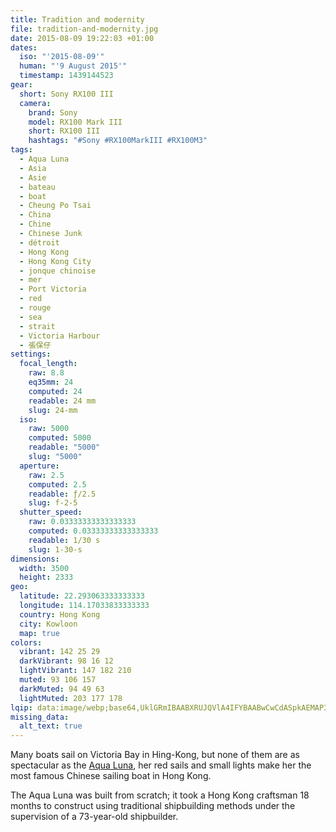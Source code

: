 ```yaml
---
title: Tradition and modernity
file: tradition-and-modernity.jpg
date: 2015-08-09 19:22:03 +01:00
dates:
  iso: "'2015-08-09'"
  human: "'9 August 2015'"
  timestamp: 1439144523
gear:
  short: Sony RX100 III
  camera:
    brand: Sony
    model: RX100 Mark III
    short: RX100 III
    hashtags: "#Sony #RX100MarkIII #RX100M3"
tags:
  - Aqua Luna
  - Asia
  - Asie
  - bateau
  - boat
  - Cheung Po Tsai
  - China
  - Chine
  - Chinese Junk
  - détroit
  - Hong Kong
  - Hong Kong City
  - jonque chinoise
  - mer
  - Port Victoria
  - red
  - rouge
  - sea
  - strait
  - Victoria Harbour
  - 張保仔
settings:
  focal_length:
    raw: 8.8
    eq35mm: 24
    computed: 24
    readable: 24 mm
    slug: 24-mm
  iso:
    raw: 5000
    computed: 5000
    readable: "5000"
    slug: "5000"
  aperture:
    raw: 2.5
    computed: 2.5
    readable: ƒ/2.5
    slug: f-2-5
  shutter_speed:
    raw: 0.03333333333333333
    computed: 0.03333333333333333
    readable: 1/30 s
    slug: 1-30-s
dimensions:
  width: 3500
  height: 2333
geo:
  latitude: 22.293063333333333
  longitude: 114.17033833333333
  country: Hong Kong
  city: Kowloon
  map: true
colors:
  vibrant: 142 25 29
  darkVibrant: 98 16 12
  lightVibrant: 147 182 210
  muted: 93 106 157
  darkMuted: 94 49 63
  lightMuted: 203 177 178
lqip: data:image/webp;base64,UklGRmIBAABXRUJQVlA4IFYBAABwCwCdASpkAEMAP3Goy1y0rD+kqvK8K/AuCUAZbQrpKNpUaMN5NJwKcjIGr40UkAlTxDiSGc7wCZtMOmvjtVzg8GD5Br1r+QmINnZvKMzYlEpzXY0DWS7+6OdHMEC+pghLZ9zAAP7RamUb9j+JcFXAKobMPFWZ342uniiKQZ4YPnV4NYoNLbQ21U9rI0mtjws0pdD/uAGwsJZc1yIzWivkeVu91VXmSA4+HCPtd+dnUl/Pqk4unUadfAW+W1eH58iJ7avXclKWe8DDyhheJXFsHPBWoazbq6Cuu+W8FJGOLxQhvym5nW9S6ZAS0sfU+/mXxECWBuPEf96I6lYf1Wa2AiqgBB2gMM5r8P0AQJ3aA+s702uUDh+nPFiOHmIoMbWC8YyyhYGTUahuVD4NxWf1skK+pn5FOH/xiegnEkbyEi4PozxbNtnGuGiPr25liTFPaEQAAAA=
missing_data:
  alt_text: true
---
```


Many boats sail on Victoria Bay in Hing-Kong, but none of them are as spectacular as the <a href="https://aqualuna.com.hk/">Aqua Luna</a>, her red sails and small lights make her the most famous Chinese sailing boat in Hong Kong.

The Aqua Luna was built from scratch; it took a Hong Kong craftsman 18 months to construct using traditional shipbuilding methods under the supervision of a 73-year-old shipbuilder.
